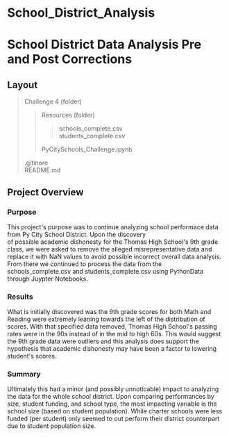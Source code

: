 # School_District_Analysis
School District Data Analysis Pre and Post Corrections
===
## Layout

> Challenge 4 (folder)   
>  > Resources (folder)   
>  > >schools_complete.csv   
>  > >students_complete.csv
>  >
>  >  
>  >
>  > PyCitySchools_Challenge.ipynb     
>  >     
>.gitinore   
>README.md   
## Project Overview   
### Purpose   
This project's purpose was to continue analyzing school performace data from Py City School District. Upon the discovery   
of possible academic dishonesty for the Thomas High School's 9th grade class, we were asked to remove the alleged
   misrepresentative data and replace it with NaN values to avoid possible incorrect overall data analysis. From there we continued    to process the data from the schools_complete.csv and students_complete.csv using PythonData through Juypter Notebooks.
   
### Results
What is initially discovered was the 9th grade scores for both Math and Reading were extremely leaning towards the left of the distribution of scores. With that specified data removed, Thomas High School's passing rates were in the 90s instead of in the mid to high 60s. This would suggest the 9th grade data were outliers and this analysis does support the hypothesis that academic dishonesty may have been a factor to lowering student's scores.

### Summary   
Ultimately this had a minor (and possibly unnoticable) impact to analyzing the data for the whole school district. Upon comparing performances by size, student funding, and school type, the most impacting variable is the school size (based on student population). While charter schools were less funded (per student) only seemed to out perform their district counterpart due to student population size.

